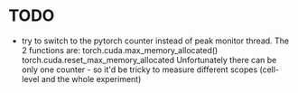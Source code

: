 # TODO

- try to switch to the pytorch counter instead of peak monitor thread. The 2 functions are:
torch.cuda.max_memory_allocated()
torch.cuda.reset_max_memory_allocated
Unfortunately there can be only one counter - so it'd be tricky to measure different scopes (cell-level and the whole experiment)
